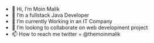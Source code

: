 - 👋 Hi, I’m Moin Malik
- 👀 I’m a fullstack Java Developer
- 🌱 I’m currently Working in an IT Company 
- 💞️ I’m looking to collaborate on web development project
- 📫 How to reach me twitter = @themoinmalik

<!---
themoinmalik/themoinmalik is a ✨ special ✨ repository because its `README.md` (this file) appears on your GitHub profile.
You can click the Preview link to take a look at your changes.
--->

